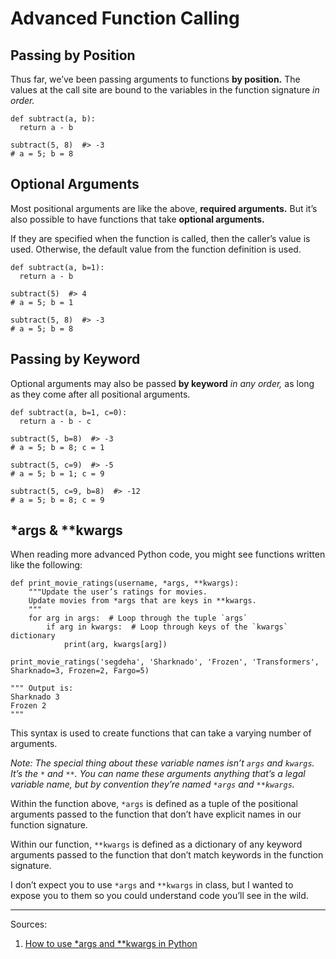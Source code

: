 # Advanced Function Calling

## Passing by Position

Thus far, we’ve been passing arguments to functions **by position.**
The values at the call site are bound to the variables in the function signature _in order._

    def subtract(a, b):
      return a - b
    
    subtract(5, 8)  #> -3
    # a = 5; b = 8

## Optional Arguments

Most positional arguments are like the above, **required arguments.** But it’s also possible to have functions that take **optional arguments.**

If they are specified when the function is called, then the caller’s value is used. Otherwise, the default value from the function definition is used.

    def subtract(a, b=1):
      return a - b
    
    subtract(5)  #> 4
    # a = 5; b = 1
    
    subtract(5, 8)  #> -3
    # a = 5; b = 8

## Passing by Keyword

Optional arguments may also be passed **by keyword** _in any order,_ as long as they come after all positional arguments.

    def subtract(a, b=1, c=0):
      return a - b - c
    
    subtract(5, b=8)  #> -3
    # a = 5; b = 8; c = 1
    
    subtract(5, c=9)  #> -5
    # a = 5; b = 1; c = 9
    
    subtract(5, c=9, b=8)  #> -12
    # a = 5; b = 8; c = 9

## \*args & \*\*kwargs

When reading more advanced Python code, you might see functions written like the following:

    def print_movie_ratings(username, *args, **kwargs):
        """Update the user’s ratings for movies.
        Update movies from *args that are keys in **kwargs.
        """
        for arg in args:  # Loop through the tuple `args`
            if arg in kwargs:  # Loop through keys of the `kwargs` dictionary
                print(arg, kwargs[arg])

    print_movie_ratings('segdeha', 'Sharknado', 'Frozen', 'Transformers', Sharknado=3, Frozen=2, Fargo=5)
    
    """ Output is:
    Sharknado 3
    Frozen 2
    """

This syntax is used to create functions that can take a varying number of arguments.

_Note: The special thing about these variable names isn’t `args` and `kwargs`. It’s the `*` and `**`. You can name these arguments anything that’s a legal variable name, but by convention they’re named `*args` and `**kwargs`._

Within the function above, `*args` is defined as a tuple of the positional arguments passed to the function that don’t have explicit names in our function signature.

Within our function, `**kwargs` is defined as a dictionary of any keyword arguments passed to the function that don’t match keywords in the function signature.

I don’t expect you to use `*args` and `**kwargs` in class, but I wanted to expose you to them so you could understand code you’ll see in the wild.

------

Sources:

1. [How to use *args and **kwargs in Python](http://www.saltycrane.com/blog/2008/01/how-to-use-args-and-kwargs-in-python/)
